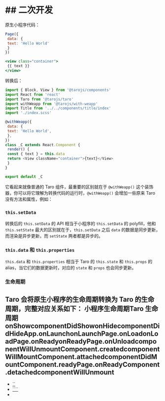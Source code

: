 # ## 二次开发[​](convert-to-react.html#二次开发)
原生小程序代码：
```jsx
Page({
 data: {
 text: 'Hello World'
 }
})

<view class="container">
 {{ text }}
</view>
```

转换后：
```javascript
import { Block, View } from '@tarojs/components'
import React from 'react'
import Taro from '@tarojs/taro'
import withWeapp from '@tarojs/with-weapp'
import Title from '../../components/title/index'
import './index.scss'

@withWeapp({
 data: {
 text: 'Hello World',
 },
})
class _C extends React.Component {
 render() {
 const { text } = this.data
 return <View className="container">{text}</View>
 }
}

export default _C
```

它看起来就像普通的 Taro 组件，最重要的区别就在于 `@withWeapp()` 这个装饰器，你可以将它理解为转换代码的运行时，`@withWeapp()` 会增加一些原来 Taro 没有方法和属性，例如：
### `this.setData`[​](convert-to-react.html#thissetdata)
转换后的 `this.setData` 的 API 相当于小程序的 `this.setData` 的 polyfill，他和 `this.setState` 最大的区别就在于，`this.setData` 之后 `data` 的数据是同步更新，而渲染是异步更新，而 `setState` 两者都是异步的。
### `this.data` 和 `this.properties`[​](convert-to-react.html#thisdata-和-thisproperties)
`this.data` 和 `this.properties` 相当于 Taro 的 `this.state` 和 `this.props` 的 alias，当它们的数据更新时，对应的 `state` 和 `props` 也会同步更新。
### 生命周期[​](convert-to-react.html#生命周期)
Taro 会将原生小程序的生命周期转换为 Taro 的生命周期，完整对应关系如下：
小程序生命周期Taro 生命周期onShowcomponentDidShowonHidecomponentDidHideApp.onLaunchonLaunchPage.onLoadonLoadPage.onReadyonReadyPage.onUnloadcomponentWillUnmountComponent.createdcomponentWillMountComponent.attachedcomponentDidMountComponent.readyPage.onReadyComponent.detachedcomponentWillUnmount
- 

- [``](convert-to-react.html#thissetdata)
- [````](convert-to-react.html#thisdata-和-thisproperties)
-
